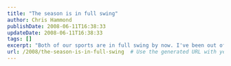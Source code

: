 ```yaml
---
title: "The season is in full swing"
author: Chris Hammond
publishDate: 2008-06-11T16:38:33
updateDate: 2008-06-11T16:38:33
tags: []
excerpt: "Both of our sports are in full swing by now. I've been out of town racing more than I have been in town racing, so far I've only been at 1 local event this year. Natalie has been to a couple of out of town shows as well as the recent SLADS show here in town which she triumphed at! More on results later!"
url: /2008/the-season-is-in-full-swing  # Use the generated URL with year
---
```


